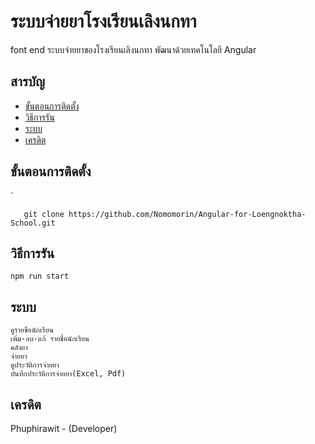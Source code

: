 # ระบบจ่ายยาโรงเรียนเลิงนกทา
font end ระบบจ่ายยาของโรงเรียนเลิงนกทา พัฒนาด้วยเทคโนโลยี Angular 

## สารบัญ

 - [ขั้นตอนการติดตั้ง](#%E0%B8%82%E0%B8%B1%E0%B9%89%E0%B8%99%E0%B8%95%E0%B8%AD%E0%B8%99%E0%B8%81%E0%B8%B2%E0%B8%A3%E0%B8%95%E0%B8%B4%E0%B8%94%E0%B8%95%E0%B8%B1%E0%B9%89%E0%B8%87)
 - [วิธีการรัน](#%E0%B8%A7%E0%B8%B4%E0%B8%98%E0%B8%B5%E0%B8%81%E0%B8%B2%E0%B8%A3%E0%B8%A3%E0%B8%B1%E0%B8%99)
 - [ระบบ](#%E0%B8%A3%E0%B8%B0%E0%B8%9A%E0%B8%9A)
 - [เครดิต](#%E0%B9%80%E0%B8%84%E0%B8%A3%E0%B8%94%E0%B8%B4%E0%B8%95)
## ขั้นตอนการติดตั้ง
`

       git clone https://github.com/Nomomorin/Angular-for-Loengnoktha-School.git

 

## วิธีการรัน

 `npm run start`


## ระบบ

    ดูรายชื่อนักเรียน
    เพิ่ม-ลบ-แก้ รายชื่อนักเรียน
    คลังยา
    จ่ายยา
    ดูประวัติการจ่ายยา
    บันทึกประวัติการจ่ายยา(Excel, Pdf)

## เครดิต
Phuphirawit  - (Developer)